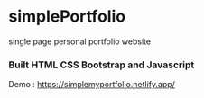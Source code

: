 # simplePortfolio
single page personal portfolio website

### Built HTML CSS Bootstrap and Javascript

Demo : https://simplemyportfolio.netlify.app/

